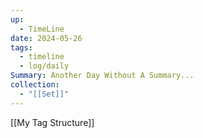 ```yaml
---
up:
  - TimeLine
date: 2024-05-26
tags:
  - timeline
  - log/daily
Summary: Another Day Without A Summary...
collection:
  - "[[Set]]"
---
```


[[My Tag Structure]]







